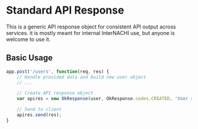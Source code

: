 Standard API Response
=====================

This is a generic API response object for consistent API output across services.
it is mostly meant for internal InterNACHI use, but anyone is welcome to use it.

Basic Usage
-----------

```javascript
app.post('/users', function(req, res) {
	// Handle provided data and build new user object
	// ...

	// Create API response object
	var apires = new OkResponse(user, OkResponse.codes.CREATED, 'User successfully created.');

	// Send to client
	apires.send(res);
}
```